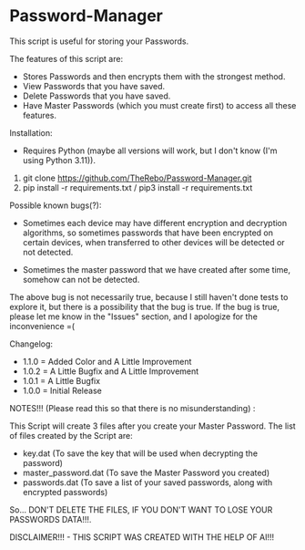 # Password-Manager

This script is useful for storing your Passwords.


The features of this script are:

- Stores Passwords and then encrypts them with the strongest method.
- View Passwords that you have saved.
- Delete Passwords that you have saved.
- Have Master Passwords (which you must create first) to access all these features.


Installation:

- Requires Python (maybe all versions will work, but I don't know (I'm using Python 3.11)).
1. git clone https://github.com/TheRebo/Password-Manager.git
2. pip install -r requirements.txt / pip3 install -r requirements.txt


Possible known bugs(?):

- Sometimes each device may have different encryption and decryption algorithms, so sometimes passwords that have been encrypted on certain devices, when transferred to other devices will be detected or not detected.

- Sometimes the master password that we have created after some time, somehow can not be detected.

The above bug is not necessarily true, because I still haven't done tests to explore it, but there is a possibility that the bug is true. If the bug is true, please let me know in the "Issues" section, and I apologize for the inconvenience =(


Changelog:

- 1.1.0 = Added Color and A Little Improvement
- 1.0.2 = A Little Bugfix and A Little Improvement
- 1.0.1 = A Little Bugfix
- 1.0.0 = Initial Release


NOTES!!! (Please read this so that there is no misunderstanding) :

This Script will create 3 files after you create your Master Password.
The list of files created by the Script are:

- key.dat (To save the key that will be used when decrypting the password)
- master_password.dat (To save the Master Password you created)
- passwords.dat (To save a list of your saved passwords, along with encrypted passwords)

So... DON'T DELETE THE FILES, IF YOU DON'T WANT TO LOSE YOUR PASSWORDS DATA!!!.

DISCLAIMER!!! - THIS SCRIPT WAS CREATED WITH THE HELP OF AI!!!
